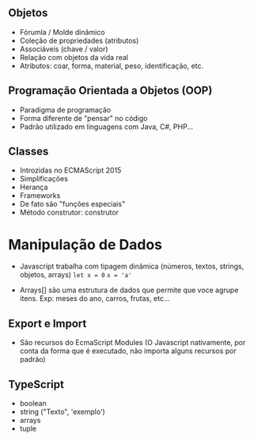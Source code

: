 ## Objetos
- Fórumla / Molde dinâmico
- Coleção de propriedades (atributos)
- Associáveis (chave / valor)
- Relação com objetos da vida real
- Atributos: coar, forma, material, peso, identificação, etc.


## Programação Orientada a Objetos (OOP)
- Paradigma de programação
- Forma diferente de "pensar" no código
- Padrão utilizado em linguagens com Java, C#, PHP...

## Classes
- Introzidas no ECMAScript 2015
- Simplificações
- Herança
- Frameworks
- De fato são "funções especiais"
- Método construtor: construtor

# Manipulação de Dados

- Javascript trabalha com tipagem dinâmica (números, textos, strings, objetos, arrays)
 `let x = 0` 
 `x = 'a'` 

 - Arrays[] são uma estrutura de dados que permite que voce agrupe itens. Exp: meses do ano, carros, frutas, etc...


 ## Export e Import 
 - São recursos do EcmaScript Modules (O Javascript nativamente, por conta da forma que é executado, não importa alguns recursos por padrão)


 ## TypeScript
 - boolean
 - string ("Texto", 'exemplo')
 - arrays
 - tuple